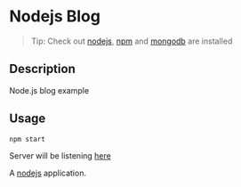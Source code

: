 Nodejs Blog
==============

> Tip: Check out [nodejs](https://nodejs.org/en/download/), [npm](https://docs.npmjs.com/cli/install) and [mongodb](https://docs.mongodb.com/manual/installation/) are installed

Description 
---------------------
Node.js blog example

Usage
---------------------
```sh
npm start
```
Server will be listening [here](http://localhost:3000) 

A [nodejs](https://nodejs.org) application.

